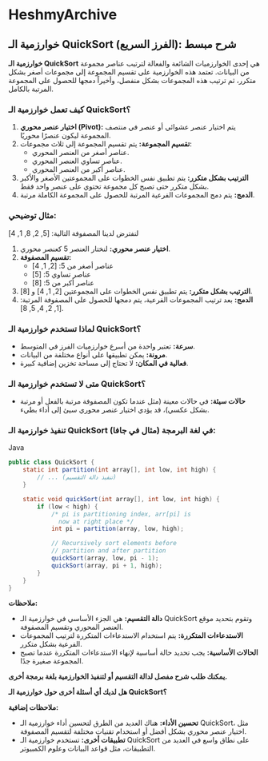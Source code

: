 # HeshmyArchive


## خوارزمية الـ QuickSort (الفرز السريع): شرح مبسط

**خوارزمية الـ QuickSort** هي إحدى الخوارزميات الشائعة والفعالة لترتيب عناصر مجموعة من البيانات. تعتمد هذه الخوارزمية على تقسيم المجموعة إلى مجموعات أصغر بشكل متكرر، ثم ترتيب هذه المجموعات بشكل منفصل، وأخيراً دمجها للحصول على المجموعة المرتبة بالكامل.

### كيف تعمل خوارزمية الـ QuickSort؟

1. **اختيار عنصر محوري (Pivot):** يتم اختيار عنصر عشوائي أو عنصر في منتصف المجموعة ليكون عنصرًا محوريًا.
2. **تقسيم المجموعة:** يتم تقسيم المجموعة إلى ثلاث مجموعات:
    - عناصر أصغر من العنصر المحوري.
    - عناصر تساوي العنصر المحوري.
    - عناصر أكبر من العنصر المحوري.
3. **الترتيب بشكل متكرر:** يتم تطبيق نفس الخطوات على المجموعتين الأصغر والأكبر بشكل متكرر حتى تصبح كل مجموعة تحتوي على عنصر واحد فقط.
4. **الدمج:** يتم دمج المجموعات الفرعية المرتبة للحصول على المجموعة الكاملة مرتبة.

### مثال توضيحي:

لنفترض لدينا المصفوفة التالية: [5, 2, 8, 1, 4]

1. **اختيار عنصر محوري:** لنختار العنصر 5 كعنصر محوري.
2. **تقسيم المصفوفة:**
    - عناصر أصغر من 5: [2, 1, 4]
    - عناصر تساوي 5: [5]
    - عناصر أكبر من 5: [8]
3. **الترتيب بشكل متكرر:** يتم تطبيق نفس الخطوات على المجموعتين [2, 1, 4] و [8].
4. **الدمج:** بعد ترتيب المجموعات الفرعية، يتم دمجها للحصول على المصفوفة المرتبة: [1, 2, 4, 5, 8].

### لماذا تستخدم خوارزمية الـ QuickSort؟

- **سرعة:** تعتبر واحدة من أسرع خوارزميات الفرز في المتوسط.
- **مرونة:** يمكن تطبيقها على أنواع مختلفة من البيانات.
- **فعالية في المكان:** لا تحتاج إلى مساحة تخزين إضافية كبيرة.

### متى لا تستخدم خوارزمية الـ QuickSort؟

- **حالات سيئة:** في حالات معينة (مثل عندما تكون المصفوفة مرتبة بالفعل أو مرتبة بشكل عكسي)، قد يؤدي اختيار عنصر محوري سيئ إلى أداء بطيء.

### تنفيذ خوارزمية الـ QuickSort في لغة البرمجة (مثال في جافا):

Java

```java
public class QuickSort {
    static int partition(int array[], int low, int high) {
        // ... (تنفيذ دالة التقسيم)
    }

    static void quickSort(int array[], int low, int high) {
        if (low < high) {
            /* pi is partitioning index, arr[pi] is
              now at right place */
            int pi = partition(array, low, high);

            // Recursively sort elements before
            // partition and after partition
            quickSort(array, low, pi - 1);
            quickSort(array, pi + 1, high);  
        }
    }
}
```

**ملاحظات:**

- **دالة التقسيم:** هي الجزء الأساسي في خوارزمية الـ QuickSort وتقوم بتحديد موقع العنصر المحوري وتقسيم المصفوفة.
- **الاستدعاءات المتكررة:** يتم استخدام الاستدعاءات المتكررة لترتيب المجموعات الفرعية بشكل متكرر.
- **الحالات الأساسية:** يجب تحديد حالة أساسية لإنهاء الاستدعاءات المتكررة عندما تصبح المجموعة صغيرة جدًا.

**يمكنك طلب شرح مفصل لدالة التقسيم أو لتنفيذ الخوارزمية بلغة برمجة أخرى.**

**هل لديك أي أسئلة أخرى حول خوارزمية الـ QuickSort؟**

**ملاحظات إضافية:**

- **تحسين الأداء:** هناك العديد من الطرق لتحسين أداء خوارزمية الـ QuickSort، مثل اختيار عنصر محوري بشكل أفضل أو استخدام تقنيات مختلفة لتقسيم المصفوفة.
- **تطبيقات أخرى:** تستخدم خوارزمية الـ QuickSort على نطاق واسع في العديد من التطبيقات، مثل قواعد البيانات وعلوم الكمبيوتر.